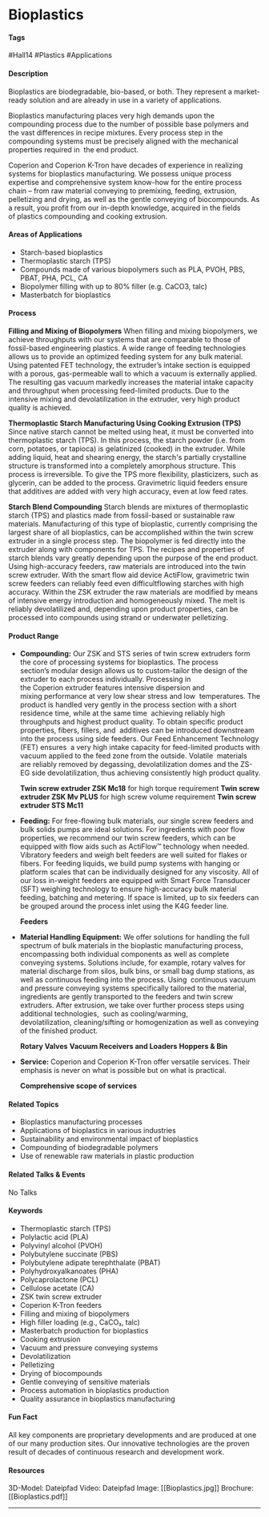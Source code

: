 # Bioplastics

#### Tags
#Hall14 #Plastics #Applications

#### Description
Bioplastics are biodegradable, bio-based, or both. They represent a market-ready solution and are already in use in a variety of applications. 

Bioplastics manufacturing places very high demands upon the compounding process due to the number of possible base polymers and the vast differences in recipe mixtures. Every process step in the compounding systems must be precisely aligned with the mechanical properties required in  the end product.

Coperion and Coperion K-Tron have decades of experience in realizing systems for bioplastics manufacturing. We possess unique process expertise and comprehensive system know-how for the entire process chain – from raw material conveying to premixing, feeding, extrusion, pelletizing and drying, as well as the gentle conveying of biocompounds. As a result, you profit from our in-depth knowledge, acquired in the fields of plastics compounding and cooking extrusion.

#### Areas of Applications
- Starch-based bioplastics
- Thermoplastic starch (TPS)
- Compounds made of various biopolymers such as PLA, PVOH, PBS, PBAT, PHA, PCL, CA
- Biopolymer filling with up to 80% filler (e.g. CaCO3, talc)
- Masterbatch for bioplastics

#### Process
**Filling and Mixing of Biopolymers**
When filling and mixing biopolymers, we achieve throughputs with our systems that are comparable to those of fossil-based engineering plastics. A wide range of feeding technologies allows us to provide an optimized feeding system for any bulk material. Using patented FET technology, the extruder’s intake section is equipped with a porous, gas-permeable wall to which a vacuum is externally applied. The resulting gas vacuum markedly increases the material intake capacity and throughput when processing feed-limited  products. Due to the intensive mixing and devolatilization in the extruder, very high product quality is achieved.

**Thermoplastic Starch Manufacturing Using Cooking Extrusion (TPS)**
Since native starch cannot be melted using heat, it must be converted into thermoplastic starch (TPS). In this process, the starch powder (i.e. from corn, potatoes, or tapioca) is gelatinized (cooked) in the extruder. While adding liquid, heat and shearing energy, the starch's partially crystalline structure is transformed into a completely amorphous structure. This process is irreversible. To give the TPS more flexibility, plasticizers, such as glycerin, can be added to the process. Gravimetric liquid feeders ensure that additives are  added with very high accuracy, even at low feed rates.

**Starch Blend Compounding**
Starch blends are mixtures of thermoplastic starch (TPS) and plastics made from fossil-based or sustainable raw materials. Manufacturing of this type of bioplastic, currently comprising the largest share of all bioplastics, can be accomplished within the twin screw extruder in a single process step. The biopolymer is fed directly into the extruder along with components for TPS. The recipes and properties of starch blends vary greatly depending upon the purpose of the end product. Using high-accuracy feeders, raw materials are introduced into the twin screw extruder. With the smart flow aid device ActiFlow, gravimetric twin screw feeders can reliably feed even difficultflowing starches with high accuracy. Within the ZSK extruder the raw materials are modified by means of intensive energy
introduction and homogeneously mixed. The melt is reliably devolatilized and, depending upon product properties, can be processed into compounds using strand or underwater pelletizing.

#### Product Range
- **Compounding:** Our ZSK and STS series of twin screw extruders form the core of processing systems for bioplastics. The process section’s modular design allows us to custom-tailor the design of the extruder to each process individually. Processing in the Coperion extruder features intensive dispersion and mixing performance at very low shear stress and low  temperatures. The product is handled very gently in the process section with a short residence time, while at the same time  achieving reliably high throughputs and highest product quality. To obtain specific product properties, fibers, fillers, and  additives can be introduced downstream into the process using side feeders. Our Feed Enhancement Technology (FET) ensures  a very high intake capacity for feed-limited products with vacuum applied to the feed zone from the outside. Volatile  materials are reliably removed by degassing, devolatilization domes and the ZS-EG side devolatilization, thus achieving consistently high product quality.
  
  **Twin screw extruder ZSK Mc18** for high torque requirement
  **Twin screw extruder ZSK Mv PLUS** for high screw volume requirement
  **Twin screw extruder STS Mc11**

- **Feeding:** For free-flowing bulk materials, our single screw feeders and bulk solids pumps are ideal solutions. For ingredients with poor flow properties, we recommend our twin screw feeders, which can be equipped with flow aids such as ActiFlow™ technology when needed. Vibratory feeders and weigh belt feeders are well suited for flakes or fibers. For feeding liquids, we build pump systems with hanging or platform scales that can be individually designed for any viscosity. All of our loss in-weight feeders are equipped with Smart Force Transducer (SFT) weighing technology to ensure high-accuracy bulk material feeding, batching and metering. If space is limited, up to six feeders can be grouped around the process inlet using the K4G feeder line.

  **Feeders**

- **Material Handling Equipment:** We offer solutions for handling the full spectrum of bulk materials in the bioplastic manufacturing process, encompassing both individual components as well as complete conveying systems. Solutions include, for example, rotary valves for material discharge from silos, bulk bins, or small bag dump stations, as well as continuous feeding into the process. Using  continuous vacuum and pressure conveying systems specifically tailored to the material, ingredients are gently transported to the feeders and twin screw extruders. After extrusion, we take over further process steps using additional technologies,  such as cooling/warming, devolatilization, cleaning/sifting or homogenization as well as conveying of the finished product.

  **Rotary Valves**
  **Vacuum Receivers and Loaders**
  **Hoppers & Bin**

- **Service:** Coperion and Coperion K-Tron offer versatile services. Their emphasis is never on what is possible but on what is practical.

  **Comprehensive scope of services**

#### Related Topics
- Bioplastics manufacturing processes​
- Applications of bioplastics in various industries​
- Sustainability and environmental impact of bioplastics​
- Compounding of biodegradable polymers​
- Use of renewable raw materials in plastic production

#### Related Talks & Events
No Talks

#### Keywords
- Thermoplastic starch (TPS)​
- Polylactic acid (PLA)​
- Polyvinyl alcohol (PVOH)​
- Polybutylene succinate (PBS)​
- Polybutylene adipate terephthalate (PBAT)​
- Polyhydroxyalkanoates (PHA)​
- Polycaprolactone (PCL)​
- Cellulose acetate (CA)​
- ZSK twin screw extruder​
- Coperion K-Tron feeders​
- Filling and mixing of biopolymers​
- High filler loading (e.g., CaCO₃, talc)​
- Masterbatch production for bioplastics​
- Cooking extrusion​
- Vacuum and pressure conveying systems​
- Devolatilization​
- Pelletizing​
- Drying of biocompounds​
- Gentle conveying of sensitive materials​
- Process automation in bioplastics production​
- Quality assurance in bioplastics manufacturing

#### Fun Fact 
All key components are proprietary developments and are produced at one of our many production sites. Our innovative technologies are the proven result of decades of continuous research and development work.

#### Resources
3D-Model: Dateipfad 
Video: Dateipfad
Image: [[Bioplastics.jpg]]
Brochure: [[Bioplastics.pdf]]

---